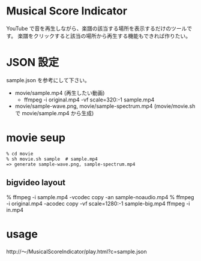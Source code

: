 # Musical Score Indicator

YouTube で音を再生しながら、楽譜の該当する場所を表示するだけのツールです。
楽譜をクリックすると該当の場所から再生する機能もできれば作りたい。

# JSON 設定

sample.json を参考にして下さい。

- movie/sample.mp4 (再生したい動画)
  - ffmpeg -i original.mp4 -vf scale=320:-1 sample.mp4
- movie/sample-wave.png, movie/sample-spectrum.mp4 (movie/movie.sh で movie/sample.mp4 から生成)

# movie seup

```
% cd movie
% sh movie.sh sample  # sample.mp4
=> generate sample-wave.png, sample-spectrum.mp4
```
## bigvideo layout

% ffmpeg -i sample.mp4 -vcodec copy -an sample-noaudio.mp4
% ffmpeg -i original.mp4 -acodec copy -vf scale=1280:-1 sample-big.mp4
ffmpeg -i in.mp4

# usage

http://〜/MusicalScoreIndicator/play.html?c=sample.json
